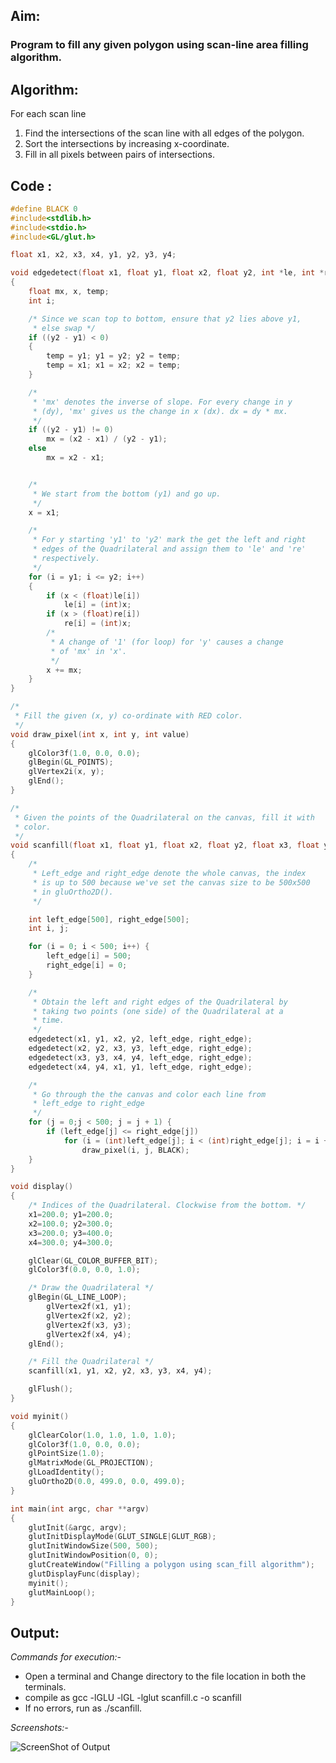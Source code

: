 ## Aim:
### Program to fill any given polygon using scan-line area filling algorithm.

## Algorithm:

For each scan line

1. Find the intersections of the scan line with all edges of the polygon.
2. Sort the intersections by increasing x-coordinate.
3. Fill in all pixels between pairs of intersections.

## Code : 
``` C
#define BLACK 0
#include<stdlib.h>
#include<stdio.h>
#include<GL/glut.h>

float x1, x2, x3, x4, y1, y2, y3, y4;

void edgedetect(float x1, float y1, float x2, float y2, int *le, int *re)
{
	float mx, x, temp;
	int i;

	/* Since we scan top to bottom, ensure that y2 lies above y1,
	 * else swap */
	if ((y2 - y1) < 0)
	{
		temp = y1; y1 = y2; y2 = temp;
		temp = x1; x1 = x2; x2 = temp;
	}

	/*
	 * 'mx' denotes the inverse of slope. For every change in y
	 * (dy), 'mx' gives us the change in x (dx). dx = dy * mx.
	 */
	if ((y2 - y1) != 0)
		mx = (x2 - x1) / (y2 - y1);
	else
		mx = x2 - x1;


	/*
	 * We start from the bottom (y1) and go up.
	 */
	x = x1;

	/*
	 * For y starting 'y1' to 'y2' mark the get the left and right
	 * edges of the Quadrilateral and assign them to 'le' and 're'
	 * respectively.
	 */
	for (i = y1; i <= y2; i++)
	{
		if (x < (float)le[i])
			le[i] = (int)x;
		if (x > (float)re[i])
			re[i] = (int)x;
		/*
		 * A change of '1' (for loop) for 'y' causes a change
		 * of 'mx' in 'x'.
		 */
		x += mx;
	}
}

/*
 * Fill the given (x, y) co-ordinate with RED color.
 */
void draw_pixel(int x, int y, int value)
{
	glColor3f(1.0, 0.0, 0.0);
	glBegin(GL_POINTS);
	glVertex2i(x, y);
	glEnd();
}

/*
 * Given the points of the Quadrilateral on the canvas, fill it with
 * color.
 */
void scanfill(float x1, float y1, float x2, float y2, float x3, float y3, float x4, float y4)
{
	/*
	 * Left_edge and right_edge denote the whole canvas, the index
	 * is up to 500 because we've set the canvas size to be 500x500
	 * in gluOrtho2D().
	 */

	int left_edge[500], right_edge[500];
	int i, j;

	for (i = 0; i < 500; i++) {
		left_edge[i] = 500;
		right_edge[i] = 0;
	}

	/*
	 * Obtain the left and right edges of the Quadrilateral by
	 * taking two points (one side) of the Quadrilateral at a
	 * time.
	 */
	edgedetect(x1, y1, x2, y2, left_edge, right_edge);
	edgedetect(x2, y2, x3, y3, left_edge, right_edge);
	edgedetect(x3, y3, x4, y4, left_edge, right_edge);
	edgedetect(x4, y4, x1, y1, left_edge, right_edge);

	/*
	 * Go through the the canvas and color each line from
	 * left_edge to right_edge
	 */
	for (j = 0;j < 500; j = j + 1) {
		if (left_edge[j] <= right_edge[j])
			for (i = (int)left_edge[j]; i < (int)right_edge[j]; i = i + 1)
				draw_pixel(i, j, BLACK);
	}
}

void display()
{
	/* Indices of the Quadrilateral. Clockwise from the bottom. */
	x1=200.0; y1=200.0;
	x2=100.0; y2=300.0;
	x3=200.0; y3=400.0;
	x4=300.0; y4=300.0;

	glClear(GL_COLOR_BUFFER_BIT);
	glColor3f(0.0, 0.0, 1.0);

	/* Draw the Quadrilateral */
	glBegin(GL_LINE_LOOP);
        glVertex2f(x1, y1);
        glVertex2f(x2, y2);
        glVertex2f(x3, y3);
        glVertex2f(x4, y4);
	glEnd();

	/* Fill the Quadrilateral */
	scanfill(x1, y1, x2, y2, x3, y3, x4, y4);

	glFlush();
}

void myinit()
{
	glClearColor(1.0, 1.0, 1.0, 1.0);
	glColor3f(1.0, 0.0, 0.0);
	glPointSize(1.0);
	glMatrixMode(GL_PROJECTION);
	glLoadIdentity();
	gluOrtho2D(0.0, 499.0, 0.0, 499.0);
}

int main(int argc, char **argv)
{
	glutInit(&argc, argv);
	glutInitDisplayMode(GLUT_SINGLE|GLUT_RGB);
	glutInitWindowSize(500, 500);
	glutInitWindowPosition(0, 0);
	glutCreateWindow("Filling a polygon using scan_fill algorithm");
	glutDisplayFunc(display);
	myinit();
	glutMainLoop();
}
```

## Output:

*Commands for execution:-*

* Open a terminal and Change directory to the file location in both the terminals.
* compile as gcc -lGLU -lGL -lglut scanfill.c -o scanfill
* If no errors, run as ./scanfill.

*Screenshots:-*

![ScreenShot of Output](scanfill.png)
